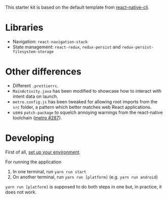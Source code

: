 This starter kit is based on the default template from
[react-native-cli](https://github.com/react-native-community/cli).

# Libraries

- Navigation: `react-navigation-stack`
- State management: `react-redux`, `redux-persist` and `redux-persist-filesystem-storage`

# Other differences

- Different `.prettierrc`.
- `MainActivity.java` has been modified to showcase how to interact with intent
  data on launch.
- `metro.config.js` has been tweaked for allowing root imports from the `src`
  folder, a pattern which better matches web React applications.
- uses `patch-package` to squelch annoying warnings from the react-native
  toolchain ([metro #287](https://github.com/facebook/metro/issues/287)).

# Developing

First of all, [set up your environment](https://gist.github.com/resolritter/8b8a8b7ccbd119eb4921d8331294a19f).

For running the application

1. In one terminal, run `yarn run start`
2. On another terminal, run `yarn run [platform]` (e.g. `yarn run android`)

`yarn run [platform]` is supposed to do both steps in one but, in practice, it
does not work.
